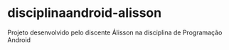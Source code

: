 # disciplinaandroid-alisson
Projeto desenvolvido pelo discente Álisson na disciplina de Programação Android
